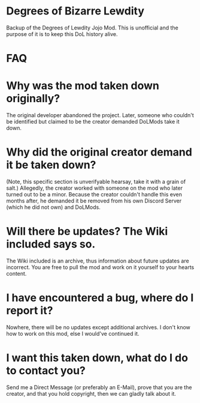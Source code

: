 # Degrees of Bizarre Lewdity
Backup of the Degrees of Lewdity Jojo Mod. This is unofficial and the purpose of it is to keep this DoL history alive.


# FAQ

# Why was the mod taken down originally?
The original developer abandoned the project. Later, someone who couldn't be identified but claimed to be the creator demanded DoLMods take it down.

# Why did the original creator demand it be taken down?
(Note, this specific section is unverifyable hearsay, take it with a grain of salt.)
Allegedly, the creator worked with someone on the mod who later turned out to be a minor. Because the creator couldn't handle this even months after, he demanded it be removed from his own Discord Server (which he did not own) and DoLMods.

# Will there be updates? The Wiki included says so.
The Wiki included is an archive, thus information about future updates are incorrect. You are free to pull the mod and work on it yourself to your hearts content.

# I have encountered a bug, where do I report it?
Nowhere, there will be no updates except additional archives. I don't know how to work on this mod, else I would've continued it.

# I want this taken down, what do I do to contact you?
Send me a Direct Message (or preferably an E-Mail), prove that you are the creator, and that you hold copyright, then we can gladly talk about it.
